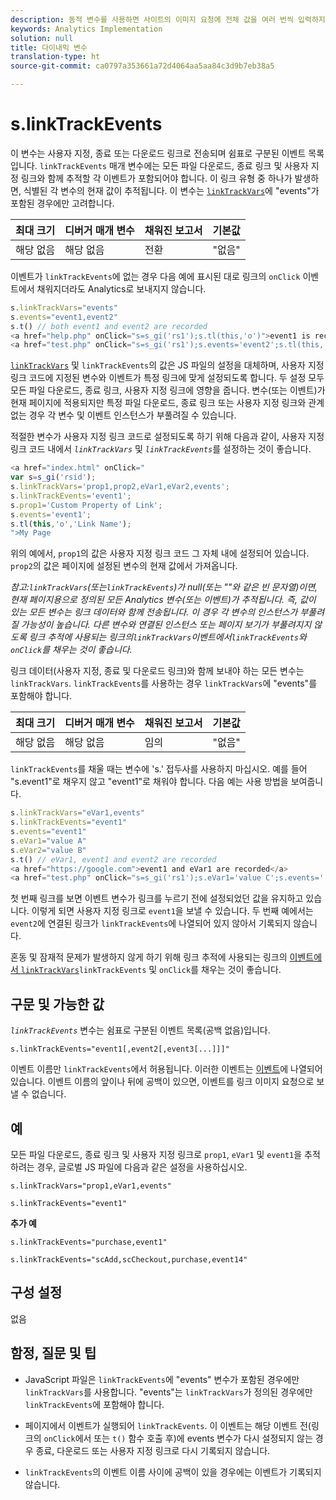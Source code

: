 ```yaml
---
description: 동적 변수를 사용하면 사이트의 이미지 요청에 전체 값을 여러 번씩 입력하지 않고도 한 변수에서 다른 변수로 값을 복사할 수 있습니다.
keywords: Analytics Implementation
solution: null
title: 다이내믹 변수
translation-type: ht
source-git-commit: ca0797a353661a72d4064aa5aa84c3d9b7eb38a5

---
```



# s.linkTrackEvents

이 변수는 사용자 지정, 종료 또는 다운로드 링크로 전송되며 쉼표로 구분된 이벤트 목록입니다. `linkTrackEvents` 매개 변수에는 모든 파일 다운로드, 종료 링크 및 사용자 지정 링크와 함께 추적할 각 이벤트가 포함되어야 합니다. 이 링크 유형 중 하나가 발생하면, 식별된 각 변수의 현재 값이 추적됩니다. 이 변수는 [`linkTrackVars`](https://docs.adobe.com/content/help/ko-KR/analytics/implementation/javascript-implementation/variables-analytics-reporting/config-var/s-linktrackvars.html)에 "events"가 포함된 경우에만 고려합니다.

| 최대 크기 | 디버거 매개 변수 | 채워진 보고서 | 기본값 |
|---|---|---|---|
| 해당 없음 | 해당 없음 | 전환 | "없음" |

이벤트가 `linkTrackEvents`에 없는 경우 다음 예에 표시된 대로 링크의 `onClick` 이벤트에서 채워지더라도 Analytics로 보내지지 않습니다.

```js
s.linkTrackVars="events" 
s.events="event1,event2" 
s.t() // both event1 and event2 are recorded 
<a href="help.php" onClick="s=s_gi('rs1');s.tl(this,'o')">event1 is recorded</a> 
<a href="test.php" onClick="s=s_gi('rs1');s.events='event2';s.tl(this,'o')">No events are recorded</a> 
```

[`linkTrackVars`](https://docs.adobe.com/content/help/ko-KR/analytics/implementation/javascript-implementation/variables-analytics-reporting/config-var/s-linktrackvars.html) 및 `linkTrackEvents`의 값은 JS 파일의 설정을 대체하며, 사용자 지정 링크 코드에 지정된 변수와 이벤트가 특정 링크에 맞게 설정되도록 합니다. 두 설정 모두 모든 파일 다운로드, 종료 링크, 사용자 지정 링크에 영향을 줍니다. 변수(또는 이벤트)가 현재 페이지에 적용되지만 특정 파일 다운로드, 종료 링크 또는 사용자 지정 링크와 관계없는 경우 각 변수 및 이벤트 인스턴스가 부풀려질 수 있습니다.

적절한 변수가 사용자 지정 링크 코드로 설정되도록 하기 위해 다음과 같이, 사용자 지정 링크 코드 내에서  *`linkTrackVars`* 및 *`linkTrackEvents`*&#x200B;를 설정하는 것이 좋습니다.

```js
<a href="index.html" onClick=" 
var s=s_gi('rsid'); 
s.linkTrackVars='prop1,prop2,eVar1,eVar2,events'; 
s.linkTrackEvents='event1'; 
s.prop1='Custom Property of Link'; 
s.events='event1'; 
s.tl(this,'o','Link Name'); 
">My Page 
```

위의 예에서, `prop1`의 값은 사용자 지정 링크 코드 그 자체 내에 설정되어 있습니다. `prop2`의 값은 페이지에 설정된 변수의 현재 값에서 가져옵니다.

*참고:`linkTrackVars`(또는`linkTrackEvents`)가 null(또는 ""와 같은 빈 문자열)이면, 현재 페이지용으로 정의된 모든 Analytics 변수(또는 이벤트)가 추적됩니다. 즉, 값이 있는 모든 변수는 링크 데이터와 함께 전송됩니다. 이 경우 각 변수의 인스턴스가 부풀려질 가능성이 높습니다. 다른 변수와 연결된 인스턴스 또는 페이지 보기가 부풀려지지 않도록 링크 추적에 사용되는 링크의`linkTrackVars`이벤트에서`linkTrackEvents`와`onClick`를 채우는 것이 좋습니다.*

링크 데이터(사용자 지정, 종료 및 다운로드 링크)와 함께 보내야 하는 모든 변수는 `linkTrackVars`. `linkTrackEvents`를 사용하는 경우 `linkTrackVars`에 "events"를 포함해야 합니다.

| 최대 크기 | 디버거 매개 변수 | 채워진 보고서 | 기본값 |
|---|---|---|---|
| 해당 없음 | 해당 없음 | 임의 | "없음" |

`linkTrackEvents`를 채울 때는 변수에 's.' 접두사를 사용하지 마십시오. 예를 들어 "s.event1"로 채우지 않고 "event1"로 채워야 합니다. 다음 예는 사용 방법을 보여줍니다.

```js
s.linkTrackVars="eVar1,events" 
s.linkTrackEvents="event1" 
s.events="event1" 
s.eVar1="value A" 
s.eVar2="value B" 
s.t() // eVar1, event1 and event2 are recorded 
<a href="https://google.com">event1 and eVar1 are recorded</a> 
<a href="test.php" onClick="s=s_gi('rs1');s.eVar1='value C';s.events='';s.tl(this,'o')">eVar1 is recorded</a> 
```

첫 번째 링크를 보면 이벤트 변수가 링크를 누르기 전에 설정되었던 값을 유지하고 있습니다. 이렇게 되면 사용자 지정 링크로 `event1`을 보낼 수 있습니다. 두 번째 예에서는 `event2`에 연결된 링크가 `linkTrackEvents`에 나열되어 있지 않아서 기록되지 않습니다.

혼동 및 잠재적 문제가 발생하지 않게 하기 위해 링크 추적에 사용되는 링크의 [ 이벤트에서 `linkTrackVars`](https://docs.adobe.com/content/help/ko-KR/analytics/implementation/javascript-implementation/variables-analytics-reporting/config-var/s-linktrackvars.html)`linkTrackEvents` 및 `onClick`를 채우는 것이 좋습니다.

## 구문 및 가능한 값

*`linkTrackEvents`* 변수는 쉼표로 구분된 이벤트 목록(공백 없음)입니다.

```
s.linkTrackEvents="event1[,event2[,event3[...]]]"
```

이벤트 이름만 `linkTrackEvents`에서 허용됩니다. 이러한 이벤트는 [이벤트](https://docs.adobe.com/content/help/ko-KR/analytics/implementation/analytics-basics/ref-events.html)에 나열되어 있습니다. 이벤트 이름의 앞이나 뒤에 공백이 있으면, 이벤트를 링크 이미지 요청으로 보낼 수 없습니다.

## 예

모든 파일 다운로드, 종료 링크 및 사용자 지정 링크로 `prop1`, `eVar1` 및 `event1`을 추적하려는 경우, 글로벌 JS 파일에 다음과 같은 설정을 사용하십시오.

```
s.linkTrackVars="prop1,eVar1,events"
```

```
s.linkTrackEvents="event1"
```

**추가 예**

```
s.linkTrackEvents="purchase,event1"
```

```
s.linkTrackEvents="scAdd,scCheckout,purchase,event14"
```

## 구성 설정

없음

## 함정, 질문 및 팁

* JavaScript 파일은 `linkTrackEvents`에 "events" 변수가 포함된 경우에만 `linkTrackVars`를 사용합니다. "events"는 `linkTrackVars`가 정의된 경우에만 `linkTrackEvents`에 포함해야 합니다.

* 페이지에서 이벤트가 실행되어 `linkTrackEvents`. 이 이벤트는 해당 이벤트 전(링크의 `onClick`에서 또는 `t()` 함수 호출 후)에 events 변수가 다시 설정되지 않는 경우 종료, 다운로드 또는 사용자 지정 링크로 다시 기록되지 않습니다.

* `linkTrackEvents`의 이벤트 이름 사이에 공백이 있을 경우에는 이벤트가 기록되지 않습니다.
